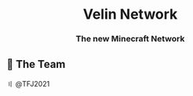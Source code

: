 <h1 align="center">Velin Network</h1>
<h3 align="center">The new Minecraft Network</h3>

## 👥 The Team
〢 @TFJ2021
